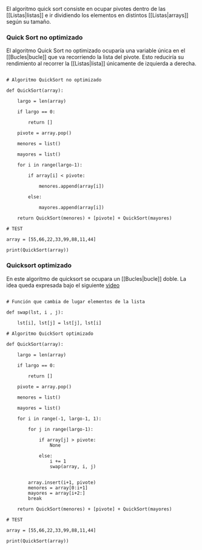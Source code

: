 El algoritmo quick sort consiste en ocupar pivotes dentro de las [[Listas|listas]] e ir dividiendo los elementos en distintos [[Listas|arrays]] según su tamaño. 

### Quick Sort no optimizado 

El algoritmo Quick Sort no optimizado ocuparía una variable única en el [[Bucles|bucle]] que va recorriendo la lista del pivote. Esto reduciría su rendimiento al recorrer la [[Listas|lista]] únicamente de izquierda a derecha. 

```jupyter 

# Algoritmo QuickSort no optimizado 

def QuickSort(array):

	largo = len(array)
	
	if largo == 0:
	
		return []
	
	pivote = array.pop()
	
	menores = list()
	
	mayores = list()
	
	for i in range(largo-1):
	
		if array[i] < pivote:
		
			menores.append(array[i])
		
		else:
		
			mayores.append(array[i])
	
	return QuickSort(menores) + [pivote] + QuickSort(mayores)

# TEST 

array = [55,66,22,33,99,88,11,44]

print(QuickSort(array))

```

### Quicksort optimizado 

En este algoritmo de quicksort se ocupara un [[Bucles|bucle]] doble. La idea queda expresada bajo el siguiente [video](https://www.youtube.com/watch?v=MZaf_9IZCrc&ab_channel=KCAng)

```jupyter 

# Función que cambia de lugar elementos de la lista 

def swap(lst, i , j):

	lst[i], lst[j] = lst[j], lst[i]
	
# Algoritmo QuickSort optimizado 

def QuickSort(array):

	largo = len(array)
	
	if largo == 0:
	
		return []

	pivote = array.pop()
	
	menores = list()
	
	mayores = list()
	
	for i in range(-1, largo-1, 1):
	
		for j in range(largo-1):
		
			if array[j] > pivote:
				None

			else:
				i += 1
				swap(array, i, j)

		
		array.insert(i+1, pivote)
		menores = array[0:i+1]
		mayores = array[i+2:]
		break

	return QuickSort(menores) + [pivote] + QuickSort(mayores)

# TEST 

array = [55,66,22,33,99,88,11,44]

print(QuickSort(array))

```